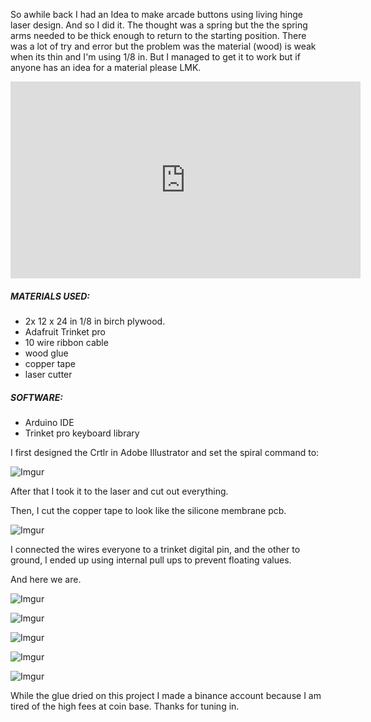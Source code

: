 So awhile back I had an Idea to make arcade buttons using living hinge laser design. And so I did it. The thought was a spring but the the spring arms needed to be thick enough to return to the starting position. There was a lot of try and error but the problem was the material (wood) is weak when its thin and I'm using 1/8 in. But I managed to get it to work but if anyone has an idea for a material please LMK.

<iframe width="560" height="315" src="https://www.youtube.com/embed/s9BjegyUCes" frameborder="0" allow="accelerometer; autoplay; encrypted-media; gyroscope; picture-in-picture" allowfullscreen></iframe>


##### MATERIALS USED:
 - 2x 12 x 24 in 1/8 in birch plywood.
 - Adafruit Trinket pro
 - 10 wire ribbon cable
 - wood glue
 - copper tape
 - laser cutter

##### SOFTWARE:
  - Arduino IDE
  - Trinket pro keyboard library

I first designed the Crtlr in Adobe Illustrator and set the spiral command to: 

![Imgur](https://i.imgur.com/1dgIy5n.jpg)

After that I took it to the laser and cut out everything.

Then, I cut the copper tape to look like the silicone membrane pcb.

![Imgur](https://i.imgur.com/iE3LiHP.png)

I connected the wires everyone to a trinket digital pin, and the other to ground, I ended up using internal pull ups to prevent floating values.

And here we are.

![Imgur](https://i.imgur.com/pc0mc7I.jpg)

![Imgur](https://i.imgur.com/1qfXoia.jpg)

![Imgur](https://i.imgur.com/m62S9N5.jpg)

![Imgur](https://i.imgur.com/wE1DfEh.jpg)

![Imgur](https://i.imgur.com/k2dNnmJ.jpg)

While the glue dried on this project I made a binance account because I am tired of the high fees at coin base. Thanks for tuning in.
